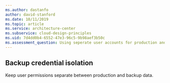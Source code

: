 ```yaml
---
ms.author: dastanfo
author: david-stanford
ms.date: 10/11/2019
ms.topic: article
ms.service: architecture-center
ms.subservice: cloud-design-principles
ms.uid: 7d4dd0b4-6552-47e3-96c5-9b98aef3b50c
ms.assessment_question: Using seperate user accounts for production and backup databases
---
```

## Backup credential isolation


Keep user permissions separate between production and backup data.